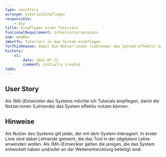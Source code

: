 ```yaml
---
type: userStory
acronym: tutorialEinpflegen
responsible:
    - duz
title: Einpflegen eines Tutorials
funcionalRequirement: SchnellerLernprozess
asA: wmaDev
iWantTo: Tutorials in das System einpflegen
forThisReason: damit die Nutzer:innen (Lehrende) das System effektiv nutzen können
history:
    v1:
        date: 2021-07-21
        comment: initially created
todo:
---
```


## User Story
Als (Mit-)Entwickler des Systems möchte ich Tutorials einpflegen, damit die Nutzer:innen (Lehrende) das System effektiv nutzen können.

## Hinweise
Als Nutzer des Systems gilt jeder, der mit dem System interagiert. In erster Linie sind dabei Lehrende gemeint, die das Tool in der (digitalen) Lehre anwenden wollen.
Als (Mit-)Entwickler gelten die jenigen, die das System entwickelt haben und/oder an der Weiterentwicklung beteiligt sind.